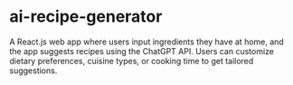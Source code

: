 # ai-recipe-generator
A React.js web app where users input ingredients they have at home, and the app suggests recipes using the ChatGPT API. Users can customize dietary preferences, cuisine types, or cooking time to get tailored suggestions.
